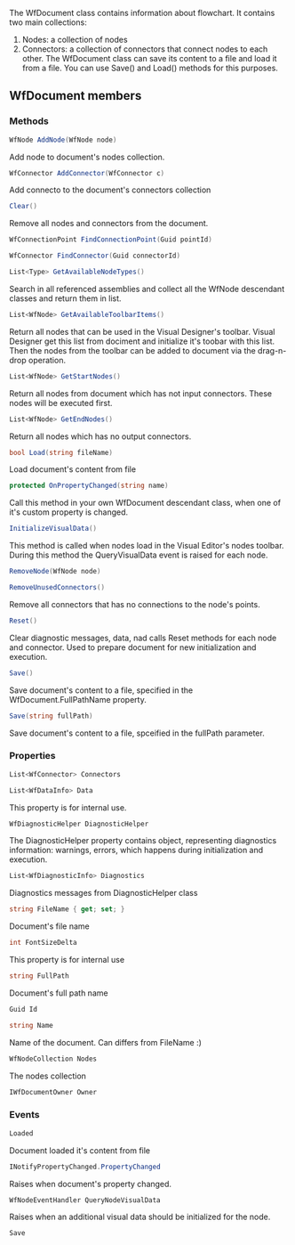 The WfDocument class contains information about flowchart. It contains two main collections: 
1.	Nodes: a collection of nodes 
2.	Connectors: a collection of connectors that connect nodes to each other.
The WfDocument class can save its content to a file and load it from a file. You can use Save() and Load() methods for this purposes.

## WfDocument members

### Methods

```csharp
WfNode AddNode(WfNode node)
```
Add node to document's nodes collection.

```csharp
WfConnector AddConnector(WfConnector c)
```
Add connecto to the document's connectors collection

```csharp
Clear()
```
Remove all nodes and connectors from the document.

```csharp
WfConnectionPoint FindConnectionPoint(Guid pointId)
```

```csharp
WfConnector FindConnector(Guid connectorId)
```

```csharp
List<Type> GetAvailableNodeTypes()
```
Search in all referenced assemblies and collect all the WfNode descendant classes and return them in list.

```csharp
List<WfNode> GetAvailableToolbarItems()
```
Return all nodes that can be used in the Visual Designer's toolbar. Visual Designer get this list from dociment and initialize it's toobar with this list. Then the nodes from the toolbar can be added to document via the drag-n-drop operation. 

```csharp
List<WfNode> GetStartNodes()
```
Return all nodes from document which has not input connectors. These nodes will be executed first.

```csharp
List<WfNode> GetEndNodes()
```
Return all nodes which has no output connectors. 

```csharp
bool Load(string fileName)
```
Load document's content from file

```csharp
protected OnPropertyChanged(string name)
```
Call this method in your own WfDocument descendant class, when one of it's custom property is changed.

```csharp
InitializeVisualData()
```
This method is called when nodes load in the Visual Editor's nodes toolbar.  During this method the QueryVisualData event is raised for each node.

```csharp
RemoveNode(WfNode node)
```

```csharp
RemoveUnusedConnectors()
```
Remove all connectors that has no connections to the node's points.

```csharp
Reset()
```
Clear diagnostic messages, data, nad calls Reset methods for each node and connector. Used to prepare document for new initialization and execution.

```csharp
Save()
```
Save document's content to a file, specified in the WfDocument.FullPathName property.

```csharp
Save(string fullPath)
```
Save document's content to a file, spceified in the fullPath parameter.


### Properties
```csharp
List<WfConnector> Connectors
```

```csharp
List<WfDataInfo> Data
```
This property is for internal use.

```csharp
WfDiagnosticHelper DiagnosticHelper
```
The DiagnosticHelper property contains object, representing diagnostics information: warnings, errors, which happens during initialization and execution. 

```csharp
List<WfDiagnosticInfo> Diagnostics
```
Diagnostics messages from DiagnosticHelper class

```csharp
string FileName { get; set; }
```
Document's file name

```csharp
int FontSizeDelta
```
This property is for internal use

```csharp
string FullPath
```
Document's full path name

```csharp
Guid Id
```

```csharp
string Name
```
Name of the document. Can differs from FileName :)

```csharp
WfNodeCollection Nodes
```
The nodes collection

```csharp
IWfDocumentOwner Owner
```

### Events
```csharp
Loaded
```
Document loaded it's content from file

```csharp
INotifyPropertyChanged.PropertyChanged
```
Raises when document's property changed. 

```csharp
WfNodeEventHandler QueryNodeVisualData
```
Raises when an additional visual data should be initialized for the node.

```csharp
Save
```

